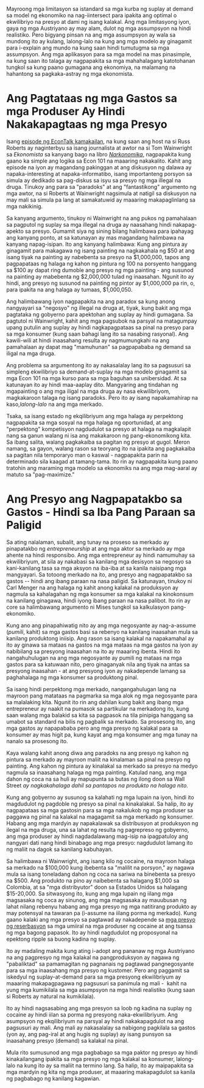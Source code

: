 Mayroong mga limitasyon sa istandard sa mga kurba ng suplay at demand sa model ng ekonomiko na nag-iintersect para ipakita ang optimal o ekwilibriyo na presyo at dami ng isang kalakal. Ang mga limitasyong iyon, gaya ng mga Austriyano ay may alam, dulot ng mga assumpsyon na hindi realistiko. Pero bigyang pinsan na ang mga assumpsyon ay wala sa mundong ito ay kulang, lalong-lalo na kung ang mga modelo ay ginagamit para i-explain ang mundo na kung saan hindi tumutugma sa mga assumpsyon. Ang mga aplikasyon para sa mga model na mas pinasimple, na kung saan ito talaga ay nagpapakita sa mga mahahalagang katotohanan tungkol sa kung paano gumagana ang ekonomiya, na malamang na hahantong sa pagkaka-astray ng mga ekonomista.

# Ang Pagtataas ng mga Gastos sa mga Produser Ay Hindi Nakakapagtaas ng mga Presyo

Isang [episode ng EconTalk kamakailan](http://www.econtalk.org/archives/2017/02/tom*wainwright.html), na kung saan ang host na si Russ Roberts ay naginterbyu sa isang journalista at awtor na si Tom Wainwright sa *Ekonomista* sa kanyang bago na libro *[Narkonomika](https://www.amazon.com/Narconomics-How-Run-Drug-Cartel/dp/1610395832/?tag=misesinsti-20)*, nagpapakita kung gaano ka simple ang logika sa Econ 101 na maaaring nakakalito. Kahit ang episode na iyon ay magandang pakinggan at ang diskusyon ng dalawa ay napaka-interesting at napaka-informatibo, isang importanteng porsyon sa simula ay dedikado sa pag-diskus sa isyu sa presyo ng mga illegal na druga. Tinukoy ang para sa "paradoks" at ang "fantastikong" argumento ng mga awtor, na si Roberts at Wainwright nagsimula at natigil sa diskusyon na may mali sa simula pa lang at samakatuwid ay maaaring makapaglinlang sa mga nakikinig.

Sa kanyang argumento, tinukoy ni Wainwright na ang pukos ng pamahalaan sa pagputol ng suplay sa mga illegal na druga ay naasahang hindi nakapag-apekto sa presyo. Gumamit siya ng sining bilang halimbawa para ipahayag ang kanyang ponto, at sa katunayan ay mas magandang halimbawa na kanyang napag-isipan. Ito ang kanyang halimbawa: Kung ang pintura ay ginagamit para makagawa ng isang painting na nagkakahala ng $50 at ang isang tiyak na painting ay nabebenta sa presyo na $1,000,000, tapos ang pagpapataas ng halaga ng kahon ng pintura ng 100 na porsyento hanggang sa $100 ay dapat ring dumoble ang presyo ng mga painting - ang susunod na painting ay mabebenta ng $2,000,000 tulad ng inaasahan. Ngunit ito ay hindi, ang presyo ng susunod na painting ng pintor ay $1,000,000 pa rin, o, para ipakita na ang halaga ay tumaas, $1,000,050.

Ang halimbawang iyon nagpapakita na ang paradox sa kung anong nangyayari sa "negosyo" ng illegal na druga at, tiyak, kung bakit ang mga pagtataka ng gobyerno para apektohan ang suplay ay hindi gumagana. Sa pagtutol ni Wainwright, kahit ang mga pagsubok na parsyal na matagumpay upang putulin ang suplay ay hindi nagkapagpataas sa pinal na presyo para sa mga konsumer (kung saan bahagi lang ito sa nasabing rasyonal). Ang kawili-wili at hindi inaasahang resulta ay nagmumungkahi na ang pamahalaan ay dapat mag "mamuhunan" sa pagpapababa ng demand sa iligal na mga druga.

Ang problema sa argumentong ito ay nakasalalay lang ito sa pagsusuri sa simpleng ekwilibriyo sa demand-at-suplay na mga modelo ginagamit sa mga Econ 101 na mga kurso para sa mga baguhan sa unibersidad. At sa katunayan ito ay hindi maa-aaplay dito. Mangyaring ang tindahan ng mgapainting o ang mga iligal na mga druga ay nasa ekwilibriyom, magkakaroon talaga ng isang paradoks. Pero ito ay isang napakamahirap na kaso,*lalong-lalo* na ang mga merkado.

Tsaka, sa isang estado ng ekqilibriyum ang mga halaga ay perpektong nagpapakita sa mga sosyal na mga halaga ng oportunidad, at ang "perpektong" kompetisyon nagdudulot sa presyo at halaga na magkalapit nang sa ganun walang ni isa ang makakaroon ng pang-ekonomikong kita. Sa ibang salita, walang pagkakaiba sa pagitan ng presyo at gugol. Meron namang, sa gayon, walang rason sa teoryang ito na ipakita ang pagkakaiba sa pagitan nila temporaryo man o kaswal - nagpapakita parin na determinado sila kaagad at tamang-tama. Ito rin ay nagpapakita kung paano tratohin ang maraming mga modelo sa ekonomiks na ang mga mag-aaral ay matuto sa "pag-maximize."

# Ang Presyo ang Nagpapatakbo sa Gastos - Hindi sa Iba Pang Paraan sa Paligid

Sa ating nalalaman, subalit, ang tunay na proseso sa merkado ay pinapatakbo ng *entrepreneurship* at ang mga aktor sa merkado ay mga ahente na hindi responsibo. Ang mga entrepreneur ay hindi namumuhay sa ekwilibriyum, at sila ay nakabasi sa kanilang mga desisyon sa negosyo sa kani-kanilang tasa sa mga aksyon na iba-iba at sa kanila naisipang mga mangyayari. Sa totoong merkado na ito, ang presyo ang nagpapatakbo sa gastos -- hindi ang ibang paraan na nasa paligid. Sa katunayan, tinukoy ni Carl Menger na ang halaga ng kahit anong kalakal na produksyon ay nagmula sa kahalagahan ng mga konsumer sa mga kalakal na kinokonsum na kanilang ginagawa, hindi iyong ibang paraan na nasa palibot. Ito rin ay core sa halimbawang argumento ni Mises tungkol sa kalkulasyon pang-ekonomiko.

Kung ano ang pinapahiwatig nito ay ang mga negosyante ay nag-a-assume (*pumili*, kahit) sa mga gastos basi sa rebenyo na kanilang inaasahan mula sa kanilang produktong iniisip. Ang rason sa isang kalakal na napakamahal ay ito ay ginawa sa mataas na gastos na mga mataas na mga gastos na iyon ay nabibilang sa presyong inaasahan na ito ay maaaring ibenta. Hindi ito nangahuhulugan na ang mga negosyante ay pumili ng mataas na mga gastos para sa katuwaan nito, pero ginaganyak nila ang tiyak na antas sa presyong inaasahan - at ang presyong iyon ay nakadepende lamang sa paghahalaga ng mga konsumer sa produktong pinal.

Sa isang hindi perpektong mga merkado, nangangahulugan lang na mayroon pang matataas na pagmarka sa mga alok ng mga negosyante para sa malalaking kita. Ngunit ito rin ang dahilan kung bakit ang ibang mga entrepreneur ay naakit na pumasok sa partikular na merkadong ito, kung saan walang mga balakid sa kita sa pagpasok na tila pinipiga hanggang sa umabot sa standard na bilis ng pagbalik sa merkado. Sa prosesong ito, ang mga gastos ay napapababa pero ang mga presyo ng kalakal para sa konsumer ay mas higit pa, kung kayat ang mga konsumer ang mga tunay na nanalo sa prosesong ito.

Kaya walang kahit anong diwa ang paradoks na ang presyo ng kahon ng pintura sa merkado ay mayroon maliit na kinalaman sa pinal na presyo ng painting. Ang kahon ng pintura ay kinalakal sa merkado sa presyo na medyo nagmula sa inaasahang halaga ng mga painting. Katulad nang, ang mga dahon ng coca na sa huli ay mapupunta sa butas ng ilong doon sa Wall Street *ay nagkakahalaga dahil sa pantapos na produkto na halaga nito.*

Kung ang gobyerno ay susunog sa kalahati ng mga lupain na iyon, hindi ito magdudulot ng pagdoble ng presyo sa pinal na kinakalakal. Sa halip, ito ay nagpapataas sa mga gastosin para sa mga nakalukob ng mga produser sa paggawa ng pinal na kalakal na magagamit sa mga merkado ng konsumer. Habang ang mga mardyin ay napakalawak sa distribusyon at produksyon ng ilegal na mga druga, una sa lahat ng resulta ng pagrepreso ng gobyerno, ang mga produser ay hindi nagdadalawang mag-isip na ipagpatuloy ang nangyari dati nang hindi binabago ang mga presyo: nagdudulot lamang ito ng maliit na dagok sa kanilang kabuhayan.

Sa halimbawa ni Wainwright, ang isang kilo ng cocaine, na mayroon halaga sa merkado na $100,000 kung ibebenta sa "malilit na porsyon," ay nagawa mula sa isang toneladang dahon ng coca na sariwa na binebenta sa presyo na $500. Ang produkto na pino ay naibebenta sa halagang $1,000 sa Colombia, at sa "mga distribyutor" doon sa Estados Unidos sa halagang $15-20,000. Sa sitwasyong ito, kung ang mga lupain ng iilang mga magsasaka ng coca ay sinunog, ang mga magsasaka ay mauubusan ng lahat nilang rebenyu habang ang mga presyo ng mga natitirang produkto ay may potensyal na tawaran pa (i-assume na iilang porma ng merkado). Kung gaano kalaki ang mga presyo sa pagtawad ay nakadepende sa [mga presyo ng reserbasyon](https://en.wikipedia.org/wiki/Reservation*price) sa mga umiiral na mga produser ng cocaine at ang tsansa ng mga bagong papasok. Ito ay hindi nagdudulot ng proposyonal na epektong ripple sa buong kadina ng suplay.

Ito ay madaling makita kung ating i-adopt ang pananaw ng mga Austriyano na ang pagpresyo ng mga kalakal na pangproduksyon ay nagawa ng "pabaliktad" sa pamamagitan ng pagnanais ng pagtawad pangnegosyante para sa mga inaasahang mga presyo ng kustomer. Pero ang paggamit sa iskedyul ng suplay-at-demand para sa mga presyong ekwilibriyum ay maaaring makapagpagawa ng pagsusuri sa panimula ng mali -  kahit na yung mga kumikilala sa mga asumpsyon na mga hindi realistiko (kung saan si Roberts ay natural na kumikilala).

Ito ay hindi nagsasabing ang mga presyon sa loob ng kadina na suplay ng cocaine ay hindi iilan sa porma ng presyong naka-ekwilibriyum. Ang asumpsyon ng ekqilibriyum na parsyal ay hindi nakakapagdulot na ang pagsusuri ay mali. Ang mali ay nakasalalay sa nabigong pagkilala sa gastos (yon ay, ang pag-iral at ang hugis ng suplay) ay isang punsyon sa inaasahang presyo (demand) sa kalakal na pinal.

Mula rito sumusunod ang mga pagbabago sa mga paktor ng presyo ay hindi kinakailangang ipakita sa mga presyo ng mga kalakal sa konsumer, lalong-lalo na kung ito ay sa maliit na termino lang. Sa halip, ito ay maipapakita sa mga mardyin ng kita ng mga produser, at maaaring makapagdulot sa kanila ng pagbabago ng kanilang kagawian.